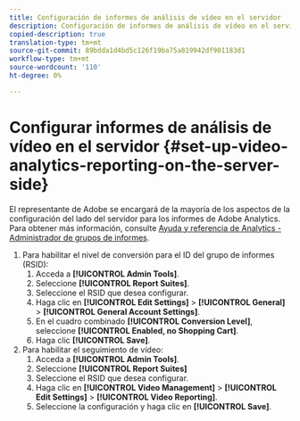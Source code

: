 ```yaml
---
title: Configuración de informes de análisis de vídeo en el servidor
description: Configuración de informes de análisis de vídeo en el servidor
copied-description: true
translation-type: tm+mt
source-git-commit: 89bdda1d4bd5c126f19ba75a819942df901183d1
workflow-type: tm+mt
source-wordcount: '110'
ht-degree: 0%

---
```



# Configurar informes de análisis de vídeo en el servidor {#set-up-video-analytics-reporting-on-the-server-side}

El representante de Adobe se encargará de la mayoría de los aspectos de la configuración del lado del servidor para los informes de Adobe Analytics. Para obtener más información, consulte [Ayuda y referencia de Analytics - Administrador de grupos de informes](https://microsite.omniture.com/t2/help/en_US/reference/#Report_Suite_Manager).
1. Para habilitar el nivel de conversión para el ID del grupo de informes (RSID):
   1. Acceda a **[!UICONTROL Admin Tools]**.
   1. Seleccione **[!UICONTROL Report Suites]**.
   1. Seleccione el RSID que desea configurar.
   1. Haga clic en **[!UICONTROL Edit Settings]** > **[!UICONTROL General]** > **[!UICONTROL General Account Settings]**.
   1. En el cuadro combinado **[!UICONTROL Conversion Level]**, seleccione **[!UICONTROL Enabled, no Shopping Cart]**.
   1. Haga clic **[!UICONTROL Save]**.
1. Para habilitar el seguimiento de vídeo:
   1. Acceda a **[!UICONTROL Admin Tools]**.
   1. Seleccione **[!UICONTROL Report Suites]**
   1. Seleccione el RSID que desea configurar.
   1. Haga clic en **[!UICONTROL Video Management]** > **[!UICONTROL Edit Settings]** > **[!UICONTROL Video Reporting]**.
   1. Seleccione la configuración y haga clic en **[!UICONTROL Save]**.